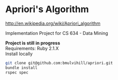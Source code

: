 Apriori's Algorithm
===========
http://en.wikipedia.org/wiki/Apriori_algorithm

Implementation Project for CS 634 - Data Mining

**Project is still in progress**  
Requirements: Ruby 2.1.X  
Install locally
```bash
git clone git@github.com:bmulvihill/apriori.git
bundle install
rspec spec
```

